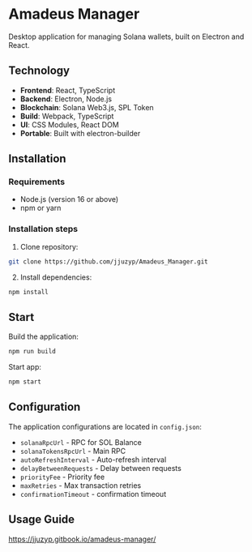 # Amadeus Manager

Desktop application for managing Solana wallets, built on Electron and React.


## Technology

- **Frontend**: React, TypeScript
- **Backend**: Electron, Node.js
- **Blockchain**: Solana Web3.js, SPL Token
- **Build**: Webpack, TypeScript
- **UI**: CSS Modules, React DOM
- **Portable**: Built with electron-builder

## Installation

### Requirements
- Node.js (version 16 or above)
- npm or yarn

### Installation steps

1. Clone repository:
```bash
git clone https://github.com/jjuzyp/Amadeus_Manager.git
```

2. Install dependencies:
```bash
npm install
```


## Start

Build the application:
```bash
npm run build
```

Start app:
```bash
npm start
```

## Configuration

The application configurations are located in `config.json`:

- `solanaRpcUrl` - RPC for SOL Balance
- `solanaTokensRpcUrl` - Main RPC
- `autoRefreshInterval` - Auto-refresh interval
- `delayBetweenRequests` - Delay between requests
- `priorityFee` - Priority fee
- `maxRetries` - Max transaction retries
- `confirmationTimeout` - confirmation timeout

## Usage Guide
https://jjuzyp.gitbook.io/amadeus-manager/
